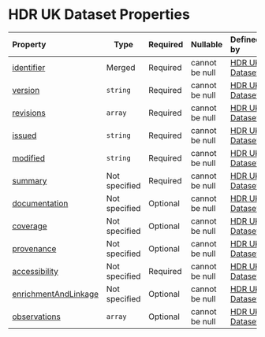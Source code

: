 
# HDR UK Dataset Properties

| Property                                      | Type          | Required | Nullable       | Defined by   | Weight |
| :-------------------------------------------- | ------------- | -------- | -------------- | :------------------------------------------------------------------------------------------------------------------------------------ | ------------- |
| [identifier](#identifier)                     | Merged        | Required | cannot be null | [HDR UK Dataset](dataset-properties-dataset-identifier.md "\#/properties/identifier#/properties/identifier")                          | INSERT |
| [version](#version)                           | `string`      | Required | cannot be null | [HDR UK Dataset](dataset-properties-dataset-version.md "\#/properties/version#/properties/version")                                   | INSERT |
| [revisions](#revisions)                       | `array`       | Required | cannot be null | [HDR UK Dataset](dataset-properties-dataset-revisions.md "\#/properties/revisions#/properties/revisions")                             | INSERT |
| [issued](#issued)                             | `string`      | Required | cannot be null | [HDR UK Dataset](dataset-properties-creation-date.md "\#/properties/issued#/properties/issued")                                       | INSERT |
| [modified](#modified)                         | `string`      | Required | cannot be null | [HDR UK Dataset](dataset-properties-modification-date.md "\#/properties/modified#/properties/modified")                               | INSERT |
| [summary](#summary)                           | Not specified | Required | cannot be null | [HDR UK Dataset](dataset-properties-summary.md "\#/definitions/summary#/properties/summary")                                          | INSERT |
| [documentation](#documentation)               | Not specified | Optional | cannot be null | [HDR UK Dataset](dataset-properties-documentation.md "\#/definitions/member#/properties/documentation")                               | INSERT |
| [coverage](#coverage)                         | Not specified | Optional | cannot be null | [HDR UK Dataset](dataset-properties-coverage.md "\#/definitions/coverage#/properties/coverage")                                       | INSERT |
| [provenance](#provenance)                     | Not specified | Optional | cannot be null | [HDR UK Dataset](dataset-properties-provenance.md "\#/definitions/provenance#/properties/provenance")                                 | INSERT |
| [accessibility](#accessibility)               | Not specified | Required | cannot be null | [HDR UK Dataset](dataset-properties-accessibility.md "\#/definitions/accessibility#/properties/accessibility")                        | INSERT |
| [enrichmentAndLinkage](#enrichmentandlinkage) | Not specified | Optional | cannot be null | [HDR UK Dataset](dataset-properties-enrichment-and-linkage.md "\#/definitions/enrichmentAndLinkage#/properties/enrichmentAndLinkage") | INSERT |
| [observations](#observations)                 | `array`       | Optional | cannot be null | [HDR UK Dataset](dataset-properties-observations.md "\#/properties/observations#/properties/observations")                            | INSERT |

